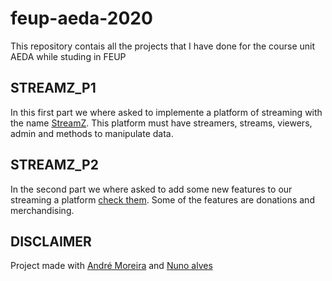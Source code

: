 # feup-aeda-2020
This repository contais all the projects that I have done for the course unit AEDA while studing in FEUP

## STREAMZ_P1
In this first part we where asked to implemente a platform of streaming with the name [StreamZ](https://github.com/Andrepereira2001/feup-aeda-2020/blob/main/aeda2021_trabalhosParte1.pdf). This platform must have streamers, streams, viewers, admin and methods to manipulate data.

## STREAMZ_P2
In the second part we where asked to add some new features to our streaming a platform [check them](https://github.com/Andrepereira2001/feup-aeda-2020/blob/main/aeda2021_trabalhosParte2.pdf). Some of the features are donations and merchandising.

## DISCLAIMER
Project made with [André Moreira](https://github.com/DoStini "DoStini") and [Nuno alves](https://github.com/Homailot "Homailot")
